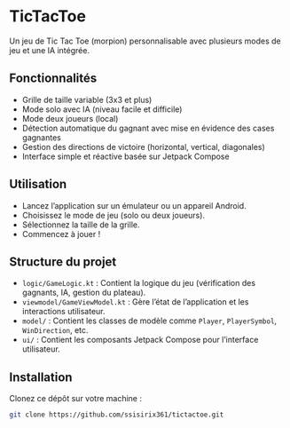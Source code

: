 # TicTacToe

Un jeu de Tic Tac Toe (morpion) personnalisable avec plusieurs modes de jeu et une IA intégrée.

## Fonctionnalités

- Grille de taille variable (3x3 et plus)
- Mode solo avec IA (niveau facile et difficile)
- Mode deux joueurs (local)
- Détection automatique du gagnant avec mise en évidence des cases gagnantes
- Gestion des directions de victoire (horizontal, vertical, diagonales)
- Interface simple et réactive basée sur Jetpack Compose


## Utilisation

- Lancez l’application sur un émulateur ou un appareil Android.
- Choisissez le mode de jeu (solo ou deux joueurs).
- Sélectionnez la taille de la grille.
- Commencez à jouer !

## Structure du projet

- `logic/GameLogic.kt` : Contient la logique du jeu (vérification des gagnants, IA, gestion du plateau).
- `viewmodel/GameViewModel.kt` : Gère l’état de l’application et les interactions utilisateur.
- `model/` : Contient les classes de modèle comme `Player`, `PlayerSymbol`, `WinDirection`, etc.
- `ui/` : Contient les composants Jetpack Compose pour l’interface utilisateur.


## Installation

Clonez ce dépôt sur votre machine :

```bash
git clone https://github.com/ssisirix361/tictactoe.git
